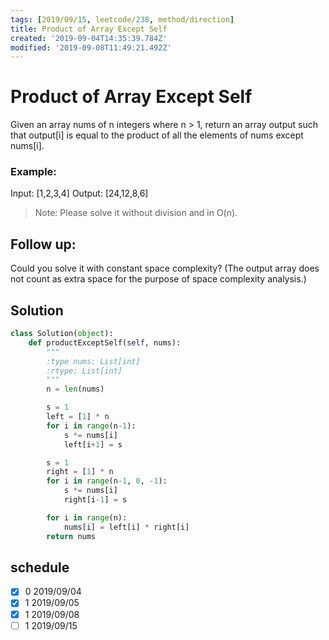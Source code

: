 ```yaml
---
tags: [2019/09/15, leetcode/238, method/direction]
title: Product of Array Except Self
created: '2019-09-04T14:35:39.784Z'
modified: '2019-09-08T11:49:21.492Z'
---
```


# Product of Array Except Self

Given an array nums of n integers where n > 1,  return an array output such that output[i] is equal to the product of all the elements of nums except nums[i].

### Example:

Input:  [1,2,3,4]
Output: [24,12,8,6]

> Note: Please solve it without division and in O(n).

## Follow up:

Could you solve it with constant space complexity? (The output array does not count as extra space for the purpose of space complexity analysis.)

## Solution

```python
class Solution(object):
    def productExceptSelf(self, nums):
        """
        :type nums: List[int]
        :rtype: List[int]
        """
        n = len(nums)

        s = 1
        left = [1] * n
        for i in range(n-1):
            s *= nums[i]
            left[i+1] = s

        s = 1
        right = [1] * n
        for i in range(n-1, 0, -1):
            s *= nums[i]
            right[i-1] = s

        for i in range(n):
            nums[i] = left[i] * right[i]
        return nums
```


## schedule

* [x] 0 2019/09/04
* [x] 1 2019/09/05
* [x] 1 2019/09/08
* [ ] 1 2019/09/15
